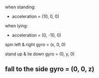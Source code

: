 when standing:
- acceleration = (10, 0, 0)

when lying:
- acceleration = (0, -10, 0)

spin left & right
gyro = (x, 0, 0)

stand up & lie down
gyro = (0, y, 0)

fall to the side
gyro = (0, 0, z)
-
